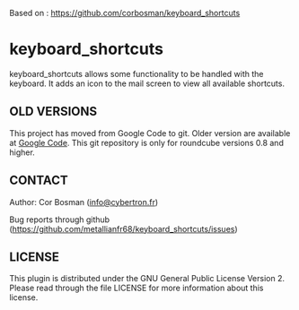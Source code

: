 Based on : https://github.com/corbosman/keyboard_shortcuts

keyboard_shortcuts
==================

keyboard_shortcuts allows some functionality to be handled with the keyboard. It adds an icon to the mail screen to view all available shortcuts. 

OLD VERSIONS
------------

This project has moved from Google Code to git. Older version are available at [Google Code](http://code.google.com/p/roundcube-plugins/downloads/list). This git repository is only for roundcube versions 0.8 and higher.

CONTACT
-------
Author:   Cor Bosman (info@cybertron.fr)

Bug reports through github (https://github.com/metallianfr68/keyboard_shortcuts/issues)

LICENSE
-------

This plugin is distributed under the GNU General Public License Version 2.
Please read through the file LICENSE for more information about this license.
